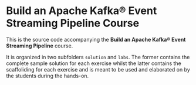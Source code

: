 # Build an Apache Kafka® Event Streaming Pipeline Course

This is the source code accompanying the **Build an Apache Kafka® Event Streaming Pipeline** course.

It is organized in two subfolders `solution` and `labs`. The former contains the complete sample solution for each exercise whilst the latter contains the scaffoliding for each exercise and is meant to be used and elaborated on by the students during the hands-on.


